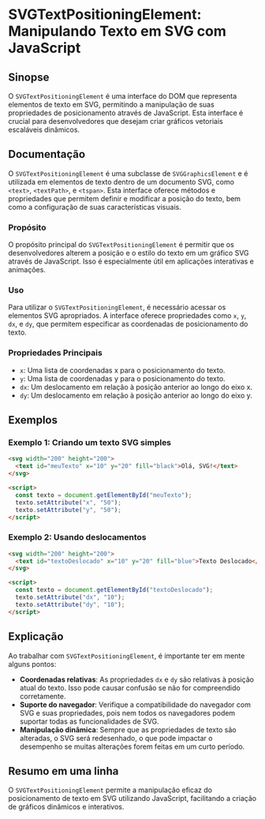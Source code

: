 <!--
Meta Description: # SVGTextPositioningElement: Manipulando Texto em SVG com JavaScript ## Sinopse O `SVGTextPositioningElement` é uma interface do DOM que representa el...
Meta Keywords: texto, svg, svgtextpositioningelement, que, propriedades
-->

# SVGTextPositioningElement: Manipulando Texto em SVG com JavaScript

## Sinopse
O `SVGTextPositioningElement` é uma interface do DOM que representa elementos de texto em SVG, permitindo a manipulação de suas propriedades de posicionamento através de JavaScript. Esta interface é crucial para desenvolvedores que desejam criar gráficos vetoriais escaláveis dinâmicos.

## Documentação
O `SVGTextPositioningElement` é uma subclasse de `SVGGraphicsElement` e é utilizada em elementos de texto dentro de um documento SVG, como `<text>`, `<textPath>`, e `<tspan>`. Esta interface oferece métodos e propriedades que permitem definir e modificar a posição do texto, bem como a configuração de suas características visuais.

### Propósito
O propósito principal do `SVGTextPositioningElement` é permitir que os desenvolvedores alterem a posição e o estilo do texto em um gráfico SVG através de JavaScript. Isso é especialmente útil em aplicações interativas e animações.

### Uso
Para utilizar o `SVGTextPositioningElement`, é necessário acessar os elementos SVG apropriados. A interface oferece propriedades como `x`, `y`, `dx`, e `dy`, que permitem especificar as coordenadas de posicionamento do texto.

### Propriedades Principais
- `x`: Uma lista de coordenadas x para o posicionamento do texto.
- `y`: Uma lista de coordenadas y para o posicionamento do texto.
- `dx`: Um deslocamento em relação à posição anterior ao longo do eixo x.
- `dy`: Um deslocamento em relação à posição anterior ao longo do eixo y.

## Exemplos

### Exemplo 1: Criando um texto SVG simples
```html
<svg width="200" height="200">
  <text id="meuTexto" x="10" y="20" fill="black">Olá, SVG!</text>
</svg>

<script>
  const texto = document.getElementById("meuTexto");
  texto.setAttribute("x", "50");
  texto.setAttribute("y", "50");
</script>
```

### Exemplo 2: Usando deslocamentos
```html
<svg width="200" height="200">
  <text id="textoDeslocado" x="10" y="20" fill="blue">Texto Deslocado</text>
</svg>

<script>
  const texto = document.getElementById("textoDeslocado");
  texto.setAttribute("dx", "10");
  texto.setAttribute("dy", "10");
</script>
```

## Explicação
Ao trabalhar com `SVGTextPositioningElement`, é importante ter em mente alguns pontos:

- **Coordenadas relativas**: As propriedades `dx` e `dy` são relativas à posição atual do texto. Isso pode causar confusão se não for compreendido corretamente.
- **Suporte do navegador**: Verifique a compatibilidade do navegador com SVG e suas propriedades, pois nem todos os navegadores podem suportar todas as funcionalidades de SVG.
- **Manipulação dinâmica**: Sempre que as propriedades de texto são alteradas, o SVG será redesenhado, o que pode impactar o desempenho se muitas alterações forem feitas em um curto período.

## Resumo em uma linha
O `SVGTextPositioningElement` permite a manipulação eficaz do posicionamento de texto em SVG utilizando JavaScript, facilitando a criação de gráficos dinâmicos e interativos.